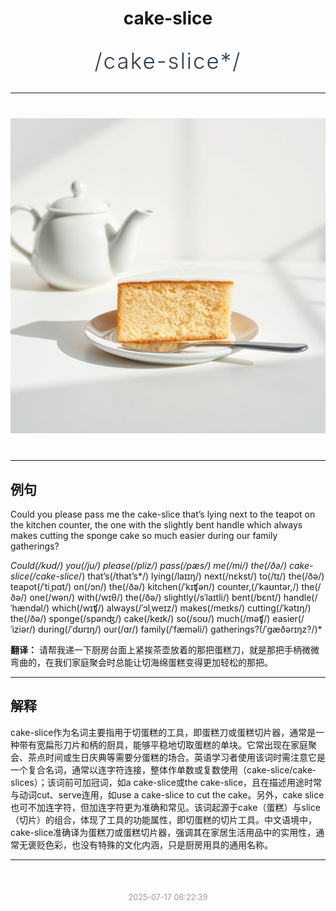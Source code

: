 <div align="center">

# cake-slice

<div style="margin: 30px 0;">
<h1 style="font-size: 2.5em; font-weight: 300; letter-spacing: 2px; margin: 0; color: #2c3e50;">
/cake-slice*/
</h1>
</div>

</div>

---

<div align="center" style="margin: 40px 0;">

![cake-slice](images/cake-slice.png)

</div>

---

## 例句

Could you please pass me the cake-slice that’s lying next to the teapot on the kitchen counter, the one with the slightly bent handle which always makes cutting the sponge cake so much easier during our family gatherings?

*Could(/kʊd/) you(/ju/) please(/pliz/) pass(/pæs/) me(/mi/) the(/ðə/) cake-slice(/cake-slice*/) that’s(/that’s*/) lying(/laɪɪŋ/) next(/nɛkst/) to(/tɪ/) the(/ðə/) teapot(/ˈtiˌpɑt/) on(/ɔn/) the(/ðə/) kitchen(/ˈkɪʧən/) counter,(/ˈkaʊntər,/) the(/ðə/) one(/wən/) with(/wɪθ/) the(/ðə/) slightly(/sˈlaɪtli/) bent(/bɛnt/) handle(/ˈhændəl/) which(/wɪʧ/) always(/ˈɔlˌweɪz/) makes(/meɪks/) cutting(/ˈkətɪŋ/) the(/ðə/) sponge(/spənʤ/) cake(/keɪk/) so(/soʊ/) much(/məʧ/) easier(/ˈiziər/) during(/ˈdʊrɪŋ/) our(/ɑr/) family(/ˈfæməli/) gatherings?(/ˈgæðərɪŋz?/)*

**翻译：** 请帮我递一下厨房台面上紧挨茶壶放着的那把蛋糕刀，就是那把手柄微微弯曲的，在我们家庭聚会时总能让切海绵蛋糕变得更加轻松的那把。

---

## 解释

cake-slice作为名词主要指用于切蛋糕的工具，即蛋糕刀或蛋糕切片器，通常是一种带有宽扁形刀片和柄的厨具，能够平稳地切取蛋糕的单块。它常出现在家庭聚会、茶点时间或生日庆典等需要分蛋糕的场合。英语学习者使用该词时需注意它是一个复合名词，通常以连字符连接，整体作单数或复数使用（cake-slice/cake-slices）；该词前可加冠词，如a cake-slice或the cake-slice，且在描述用途时常与动词cut、serve连用，如use a cake-slice to cut the cake。另外，cake slice也可不加连字符，但加连字符更为准确和常见。该词起源于cake（蛋糕）与slice（切片）的组合，体现了工具的功能属性，即切蛋糕的切片工具。中文语境中，cake-slice准确译为蛋糕刀或蛋糕切片器，强调其在家居生活用品中的实用性，通常无褒贬色彩，也没有特殊的文化内涵，只是厨房用具的通用名称。


---

<div align="center" style="margin-top: 50px;">
<small style="color: #999; font-size: 0.9em;">2025-07-17 06:22:39</small>
</div>
